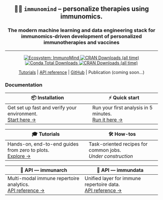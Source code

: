 <div align="center">
<h2>🐦‍🔥 <code>immunomind</code> – <strong>personalize therapies using immunomics.</strong></h2>
<h3><strong>The modern machine learning and data engineering stack for immunomics-driven development of personalized immunotherapies and vaccines</strong></h3>
</div>

---

<div align="center">
  <a href="https://github.com/immunomind">
    <img alt="Ecosystem: ImmunoMind"
         src="https://img.shields.io/badge/ecosystem-ImmunoMind-orange?style=flat-square">
  </a>
  <a href="https://www.r-pkg.org/pkg/immunarch">
    <img alt="CRAN Downloads (all time)"
         src="https://cranlogs.r-pkg.org/badges/grand-total/immunarch">
  </a>
  <a href="https://anaconda.org/conda-forge/r-immunarch">
    <img alt="Conda Total Downloads"
         src="https://anaconda.org/conda-forge/r-immunarch/badges/downloads.svg">
  </a>
  <a href="https://www.r-pkg.org/pkg/immundata">
    <img alt="CRAN Downloads (all time)"
         src="https://cranlogs.r-pkg.org/badges/grand-total/immundata">
  </a>
</div>

<p align="center">
  <a href="https://immunomind.github.io/docs/tutorials/single-cell/">Tutorials</a>
  |
  <a href="https://immunomind.github.io/docs/api/reference/">API reference</a>
  |
  <a href=https://github.com/immunomind/>GitHub</a>
  |
  Publication (coming soon...)
</p>

### Documentation

| 📦 Installation | ⚡ Quick start |
|---|---|
| Get set up fast and verify your environment.<br/>[Start here →](./docs/intro/installation.md) | Run your first analysis in 5 minutes.<br/>[Run it here →](./docs/intro/quick-start.md) |

| 🎓 Tutorials | 🛠️ How-tos |
|---|---|
| Hands-on, end-to-end guides from zero to plots.<br/>[Explore →](./docs/tutorials/single-cell.md) | Task-oriented recipes for common jobs.<br/><em>Under construction</em> |

| 🧬 API — immunarch | 🦋 API — immundata |
|---|---|
| Multi-modal immune repertoire analytics.<br/>[API reference →](https://immunomind.github.io/immunarch/reference) | Unified layer for immune repertoire data.<br/>[API reference →](https://immunomind.github.io/immundata/reference) |
